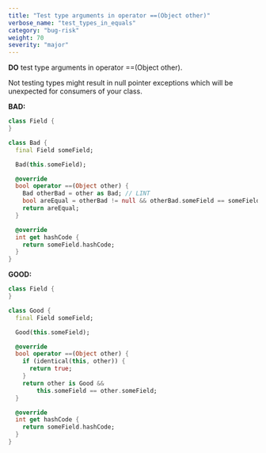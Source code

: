 ```yaml
---
title: "Test type arguments in operator ==(Object other)"
verbose_name: "test_types_in_equals"
category: "bug-risk"
weight: 70
severity: "major"
---
```

**DO** test type arguments in operator ==(Object other).

Not testing types might result in null pointer exceptions which will be
unexpected for consumers of your class.

**BAD:**
```dart
class Field {
}

class Bad {
  final Field someField;

  Bad(this.someField);

  @override
  bool operator ==(Object other) {
    Bad otherBad = other as Bad; // LINT
    bool areEqual = otherBad != null && otherBad.someField == someField;
    return areEqual;
  }

  @override
  int get hashCode {
    return someField.hashCode;
  }
}
```

**GOOD:**
```dart
class Field {
}

class Good {
  final Field someField;

  Good(this.someField);

  @override
  bool operator ==(Object other) {
    if (identical(this, other)) {
      return true;
    }
    return other is Good &&
        this.someField == other.someField;
  }

  @override
  int get hashCode {
    return someField.hashCode;
  }
}
```


